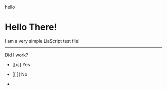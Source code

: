 hello

# Hello There!

I am a very simple LiaScript test file!

---

Did I work?

- [[x]] Yes
- [[ ]] No

- 
